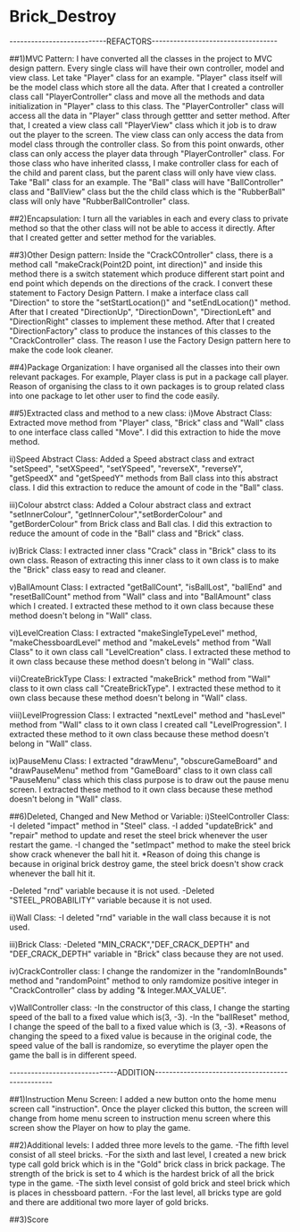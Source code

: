 # Brick_Destroy

---------------------------REFACTORS-----------------------------------

##1)MVC Pattern:
I have converted all the classes in the project to MVC design pattern. 
Every single class will have their own controller, model and view class.
Let take "Player" class for an example. "Player" class itself will be the 
model class which store all the data. After that I created a controller class
call "PlayerController" class and move all the methods and data initialization
in "Player" class to this class. The "PlayerController" class will access all the data in "Player" class through 
gettter and setter method. After that, I created a view class call "PlayerView" class which 
it job is to draw out the player to the screen. The view class can only access the data from 
model class through the controller class. So from this point onwards, other class can only access the 
player data through "PlayerController" class. For those class who have inherited classs, I make controller class
for each of the child and parent class, but the parent class will only have view class.
Take "Ball" class for an example. The "Ball" class will have "BallController" class and 
"BallView" class but the the child class which is the "RubberBall" class will only have 
"RubberBallController" class.

##2)Encapsulation:
I turn all the variables in each and every class to private method so that the other class will not
be able to access it directly. After that I created getter and setter method for the variables.

##3)Other Design pattern: 
Inside the "CrackCOntroller" class, there is a method call "makeCrack(Point2D point, int direction)" 
and inside this method there is a switch statement which produce different start point and end point which depends 
on the directions of the crack. I convert these statement to Factory Design Pattern. I make a interface class call "Direction" 
to store the "setStartLocation()" and "setEndLocation()" method. After that I created "DirectionUp", "DirectionDown", "DirectionLeft" 
and "DirectionRight" classes to implement these method. After that I created "DirectionFactory" class to produce the 
instances of this classes to the "CrackController" class. The reason I use the Factory Design pattern here to make the code look cleaner.


##4)Package Organization: 
I have organised all the classes into their own relevant packages. For example, Player class is put in a package call player.
Reason of organising the class to it own packages is to group related class into one package to let other user to find the code easily.

##5)Extracted class and method to a new class:
i)Move Abstract Class:
Extracted move method from "Player" class, "Brick" class and "Wall" class to one interface class called "Move". I did this extraction to hide
the move method.

ii)Speed Abstract Class:
Added a Speed abstract class and extract "setSpeed", "setXSpeed", "setYSpeed", "reverseX", "reverseY", "getSpeedX" and "getSpeedY" methods
from Ball class into this abstract class. I did this extraction to reduce the amount of code in the "Ball" class.	

iii)Colour abstrct class:
Added a Colour abstract class and extract "setInnerColour", "getInnerColour","setBorderColour" and "getBorderColour" from Brick class and Ball clas. 
I did this extraction to reduce the amount of code in the "Ball" class and "Brick" class.

iv)Brick Class:
I extracted inner class "Crack" class in "Brick" class to its own class. Reason of extracting this inner class to it own class is to make the "Brick" class
easy to read and cleaner.

v)BallAmount Class:
I extracted "getBallCount", "isBallLost", "ballEnd" and "resetBallCount" method from "Wall" class and into "BallAmount" class which I created. I extracted
these method to it own class because these method doesn't belong in "Wall" class.
 
vi)LevelCreation Class: 
I extracted "makeSingleTypeLevel" method, "makeChessboardLevel" method and "makeLevels" method from "Wall Class" to it own class call "LevelCreation" class.
I extracted these method to it own class because these method doesn't belong in "Wall" class.

vii)CreateBrickType Class:
I extracted "makeBrick" method from "Wall" class to it own class call "CreateBrickType". I extracted these method to it own class because these method doesn't belong in "Wall" class.

viii)LevelProgression Class:
I extracted "nextLevel" method and "hasLevel" method from "Wall" class to it own class I created call "LevelProgression". I extracted these method to it own class because these method doesn't
 belong in "Wall" class.

ix)PauseMenu Class:
I extracted "drawMenu", "obscureGameBoard" and "drawPauseMenu" method from "GameBoard" class to it own class call "PauseMenu" class which this class purpose is to draw out the pause menu screen.
I extracted these method to it own class because these method doesn't belong in "Wall" class.

##6)Deleted, Changed and New Method or Variable:
i)SteelController Class:
-I deleted "impact" method in "Steel" class.
-I added "updateBrick" and "repair" method to update and reset the steel 
 brick whenever the user restart the game.
-I changed the "setImpact" method to make the steel brick show crack whenever
 the ball hit it.
*Reason of doing this change is because in original brick destroy game, the steel
 brick doesn't show crack whenever the ball hit it.

-Deleted "rnd" variable because it is not used.
-Deleted "STEEL_PROBABILITY" variable because it is not used.

ii)Wall Class:
-I deleted "rnd" variable in the wall class because it is not used.

iii)Brick Class:
-Deleted "MIN_CRACK","DEF_CRACK_DEPTH" and "DEF_CRACK_DEPTH" variable
 in "Brick" class because they are not used.

iv)CrackController class:
I change the randomizer in the "randomInBounds" method and "randomPoint" method to only ramdomize positive integer in "CrackController" class
by adding "& Integer.MAX_VALUE".

v)WallController class:
-In the constructor of this class, I change the starting speed of the ball to a fixed value which is(3, -3). 
-In the "ballReset" method, I change the speed of the ball to a fixed value which is (3, -3).
*Reasons of changing the speed to a fixed value is because in the original code, the speed value of the ball is randomize, so everytime the player open the game the ball is in different
speed.

------------------------------ADDITION-------------------------------------------------

##1)Instruction Menu Screen:
I added a new button onto the home menu screen call "instruction". Once the player clicked this button, the screen will change from home menu screen to instruction menu screen where this 
screen show the Player on how to play the game. 

##2)Additional levels:
I added three more levels to the game.
-The fifth level consist of all steel bricks.
-For the sixth and last level, I created a new brick type call gold brick which is in the "Gold" brick class in brick package. The strength of the brick is set to 4 which is the hardest brick of all the
 brick type in the game.
-The sixth level consist of gold brick and steel brick which is places in chessboard pattern.
-For the last level, all bricks type are gold and there are additional two more layer of gold bricks.

##3)Score

